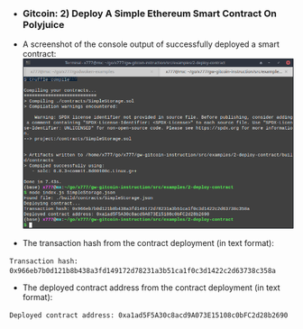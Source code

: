 * ### Gitcoin: 2) Deploy A Simple Ethereum Smart Contract On Polyjuice

* A screenshot of the console output of successfully deployed a smart contract:
![Screenshot of deploy Smart Contract](https://github.com/x777/Nervos-Gitconin-Hackaton/blob/main/Deploy%20A%20Simple%20Ethereum%20Smart%20Contract%20On%20Polyjuice/deploy_contract.png)

* The transaction hash from the contract deployment (in text format):

```Transaction hash: 0x966eb7b0d121b8b438a3fd149172d78231a3b51ca1f0c3d1422c2d63738c358a```

* The deployed contract address from the contract deployment (in text format):

```Deployed contract address: 0xa1ad5F5A30c8acd9A073E15108c0bFC2d28b2690```
